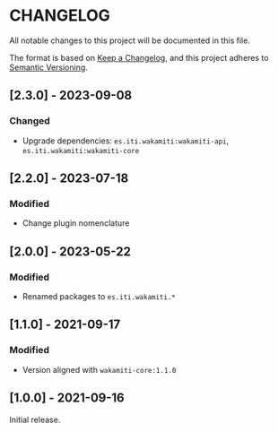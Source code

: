 # CHANGELOG

All notable changes to this project will be documented in this file.

The format is based on [Keep a Changelog][1],
and this project adheres to [Semantic Versioning][2].

## [2.3.0] - 2023-09-08

### Changed
- Upgrade dependencies: `es.iti.wakamiti:wakamiti-api`, `es.iti.wakamiti:wakamiti-core`

## [2.2.0] - 2023-07-18

### Modified

- Change plugin nomenclature



## [2.0.0] - 2023-05-22

### Modified

- Renamed packages to ```es.iti.wakamiti.*```


## [1.1.0] - 2021-09-17

### Modified

- Version aligned with `wakamiti-core:1.1.0`

## [1.0.0] - 2021-09-16

Initial release.


[1]: <https://keepachangelog.com/en/1.0.0/>
[2]: <https://semver.org>